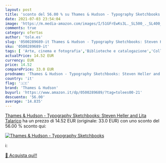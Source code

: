 ```yaml
---
layout: post
title: 'sconto del 56.00 % su Thames & Hudson - Typography Sketchbooks  '
date: 2021-07-03 23:54:04
image: 'https://m.media-amazon.com/images/I/51GFrEwKs3L._SL500_._SL400_.jpg'
comments: true
category: ofertas
author: 'tole.es'
slug: '0500289689-it Thames & Hudson - Typography Sketchbooks: Steven Heller...'
sku: '0500289689-it'
tags: [ 'Arte, cinema e fotografia','Biblioteche e catalogazione','Collezioni, cataloghi e mostre','Conservazione e restauro artistico','Design e arti decorative','Design e grafica','Dizionari e opere di consultazione','Libri','Musei e museologia','Tipografia','thames & hudson', ]
actualPrice: 14.52 EUR
currency: EUR
price: 14.52
comparePrice: 33.0 EUR
prodname: 'Thames & Hudson - Typography Sketchbooks: Steven Heller and Lita Talarico'
country: 'it'
flag: '🇮🇹'
brand: 'Thames & Hudson'
buyurl: 'https://www.amazon.it/dp/0500289689/?tag=tolees00-21'
descuento: '56.00'
average: '14.835'
---
```


[Thames & Hudson - Typography Sketchbooks: Steven Heller and Lita Talarico](https://www.amazon.it/dp/0500289689/?tag=tolees00-21) ha un prezzo di 14.52 EUR (originale: 33.0 EUR) con uno sconto del 56.00 % sconto qui:

[![Thames & Hudson - Typography Sketchbooks](https://m.media-amazon.com/images/I/51GFrEwKs3L._SL500_._SL400_.jpg)](https://www.amazon.it/dp/0500289689/?tag=tolees00-21)

ℹ️:


[🛒 Acquista qui!!](https://www.amazon.it/dp/0500289689/?tag=tolees00-21)
